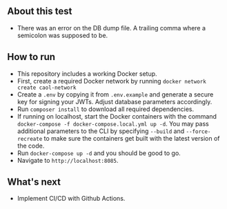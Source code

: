 ## About this test
- There was an error on the DB dump file. A trailing comma where a semicolon was supposed to be.

## How to run
- This repository includes a working Docker setup.
- First, create a required Docker network by running `docker network create caol-network`
- Create a `.env` by copying it from `.env.example` and generate a secure key for signing your JWTs. Adjust database parameters accordingly.
- Run `composer install` to download all required dependencies.
- If running on localhost, start the Docker containers with the command `docker-compose -f docker-compose.local.yml up -d`. You may pass additional parameters to the CLI by specifying `--build` and `--force-recreate` to make sure the containers get built with the latest version of the code.
- Run `docker-compose up -d` and you should be good to go.
- Navigate to `http://localhost:8085`.

## What's next
- Implement CI/CD with Github Actions.
